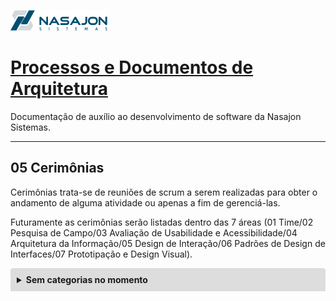 ![Logo da Nasajon](../logoNasajon.png "Logo da Nasajon")
# [Processos e Documentos de Arquitetura](../ "voltar para página inicial")
Documentação de auxílio ao desenvolvimento de software da Nasajon Sistemas.

---

## 05 Cerimônias
Cerimônias trata-se de reuniões de scrum a serem realizadas para obter o andamento de alguma atividade ou apenas a fim de gerenciá-las. 

Futuramente as cerimônias serão listadas dentro das 7 áreas (01 Time/02 Pesquisa de Campo/03 Avaliação de Usabilidade e Acessibilidade/04 Arquitetura da Informação/05 Design de Interação/06 Padrões de Design de Interfaces/07 Prototipação e Design Visual).

<details style="margin-bottom:20px;">
<style>.markdown-body>*:first-child {
    margin-top: 0 !important;
    display: none;
}</style>
  <link rel="stylesheet" href="https://cdnjs.cloudflare.com/ajax/libs/font-awesome/5.15.3/css/all.min.css" integrity="sha512-iBBXm8fW90+nuLcSKlbmrPcLa0OT92xO1BIsZ+ywDWZCvqsWgccV3gFoRBv0z+8dLJgyAHIhR35VZc2oM/gI1w==" crossorigin="anonymous" referrerpolicy="no-referrer" />
  <summary style="
    background-color: #ddd;
    padding: 10px;
    font-weight: bold;
    border-radius: 4px 4px 0 0;
    cursor:pointer;"
    title="Clique aqui para visualizar explicação">
     Sem categorias no momento</summary>
  <div style="
    border: 1px solid #ddd;
    border-radius: 0 0 4px 4px;
    padding: 15px;">
    <p>Em breve será realizado o conteúdo mais detalhado para esse assunto de cerimônias da equipe de design.</p>
  </div>
</details>